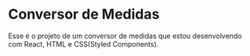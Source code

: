 # Conversor de Medidas

Esse é o projeto de um conversor de medidas que estou desenvolvendo com React, HTML e CSS(Styled Components).
